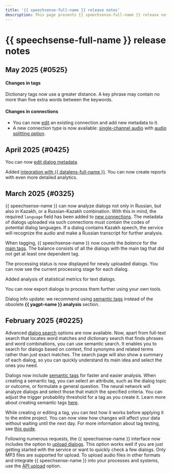 ```yaml
---
title: '{{ speechsense-full-name }} release notes'
description: This page presents {{ speechsense-full-name }} release notes.
---
```


# {{ speechsense-full-name }} release notes

## May 2025 {#0525}

#### Changes in tags

Dictionary tags now use a greater distance. A key phrase may contain no more than five extra words between the keywords.

#### Changes in connections

* You can now [edit](../operations/connection/edit.md) an existing connection and add new metadata to it.
* A new connection type is now available: [single-channel audio](../operations/connection/create.md#create-one-channel-audio-connection) with [audio splitting option](../operations/data/upload-data-split.md).

## April 2025 {#0425}

You can now [edit dialog metadata](../operations/data/manage-dialogs.md#edit-dialog-metadata).

Added [integration with {{ datalens-full-name }}](../operations/external-integrations/create-datalens-connection.md). You can now create reports with even more detailed analytics.

## March 2025 {#0325}

{{ speechsense-name }} can now analyze dialogs not only in Russian, but also in Kazakh, or a Russian-Kazakh combination. With this in mind, the required `language` field has been added to [new connections](../operations/connection/create.md). The metadata of dialogs uploaded via such connections must contain the codes of potential dialog languages. If a dialog contains Kazakh speech, the service will recognize the audio and make a Russian transcript for further analysis.

When tagging, {{ speechsense-name }} now counts the _balance_ for the [main tags](../concepts/tags.md#dependent-tags). The balance consists of all the dialogs with the main tag that did not get at least one dependent tag. 

The processing status is now displayed for newly uploaded dialogs. You can now see the current processing stage for each dialog.

Added analysis of statistical metrics for text dialogs. 

You can now export dialogs to process them further using your own tools.

Dialog info update: we recommend using [semantic tags](../concepts/tags.md#sense-tags) instead of the obsolete **{{ yagpt-name }} analysis** section.

## February 2025 {#0225}

Advanced [dialog search](../concepts/dialogs.md#filters) options are now available. Now, apart from full-text search that locates word matches and dictionary search that finds phrases and word combinations, you can use semantic search. It enables you to search for dialogs based on context, find synonyms and related terms rather than just exact matches. The search page will also show a summary of each dialog, so you can quickly understand its main idea and select the ones you need.

Dialogs now include [semantic tags](../concepts/tags.md#sense-tags) for faster and easier analysis. When creating a semantic tag, you can select an attribute, such as the dialog topic or outcome, or formulate a general question. The neural network will analyze dialogs and select those that match the specified criteria. You can adjust the trigger probability threshold for a tag as you create it. Learn more about creating semantic tags [here](../operations/project/tag/create-sense-tag.md).

While creating or editing a tag, you can test how it works before applying it to the entire project. You can now view how changes will affect your data without waiting until the next day. For more information about tag testing, see [this guide](../operations/project/tag/test.md).

Following numerous requests, the {{ speechsense-name }} interface now includes the option to [upload dialogs](../operations/data/upload-audio-console.md). This option works well if you are just getting started with the service or want to quickly check a few dialogs. Only MP3 files are supported for upload. To upload audio files in other formats and integrate {{ speechsense-name }} into your processes and systems, use the [API upload](../operations/data/upload-data.md) option.
